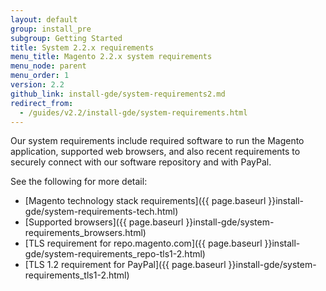 ```yaml
---
layout: default
group: install_pre
subgroup: Getting Started
title: System 2.2.x requirements
menu_title: Magento 2.2.x system requirements
menu_node: parent
menu_order: 1
version: 2.2
github_link: install-gde/system-requirements2.md
redirect_from:
  - /guides/v2.2/install-gde/system-requirements.html
---
```


Our system requirements include required software to run the Magento application, supported web browsers, and also recent requirements to securely connect with our software repository and with PayPal.

See the following for more detail:

*	[Magento technology stack requirements]({{ page.baseurl }}install-gde/system-requirements-tech.html)
*	[Supported browsers]({{ page.baseurl }}install-gde/system-requirements_browsers.html)
*	[TLS requirement for repo.magento.com]({{ page.baseurl }}install-gde/system-requirements_repo-tls1-2.html)
*	[TLS 1.2 requirement for PayPal]({{ page.baseurl }}install-gde/system-requirements_tls1-2.html)
